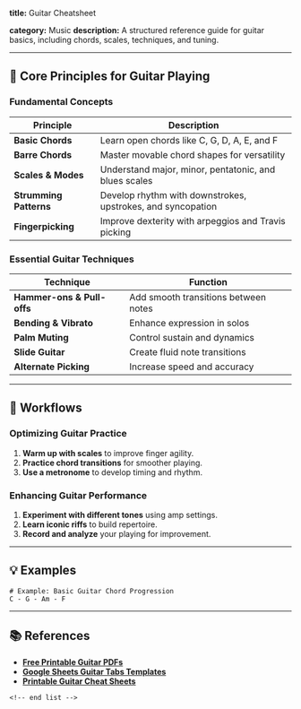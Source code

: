 **title:** Guitar Cheatsheet

**category:** Music
**description:** A structured reference guide for guitar basics, including chords, scales, techniques, and tuning.

---

## 🎸 **Core Principles for Guitar Playing**

### **Fundamental Concepts**

| Principle                    | Description                                                 |
| ---------------------------- | ----------------------------------------------------------- |
| **Basic Chords**       | Learn open chords like C, G, D, A, E, and F                 |
| **Barre Chords**       | Master movable chord shapes for versatility                 |
| **Scales & Modes**     | Understand major, minor, pentatonic, and blues scales       |
| **Strumming Patterns** | Develop rhythm with downstrokes, upstrokes, and syncopation |
| **Fingerpicking**      | Improve dexterity with arpeggios and Travis picking         |

### **Essential Guitar Techniques**

| Technique                        | Function                             |
| -------------------------------- | ------------------------------------ |
| **Hammer-ons & Pull-offs** | Add smooth transitions between notes |
| **Bending & Vibrato**      | Enhance expression in solos          |
| **Palm Muting**            | Control sustain and dynamics         |
| **Slide Guitar**           | Create fluid note transitions        |
| **Alternate Picking**      | Increase speed and accuracy          |

---

## 🔄 **Workflows**

### **Optimizing Guitar Practice**

1. **Warm up with scales** to improve finger agility.
2. **Practice chord transitions** for smoother playing.
3. **Use a metronome** to develop timing and rhythm.

### **Enhancing Guitar Performance**

1. **Experiment with different tones** using amp settings.
2. **Learn iconic riffs** to build repertoire.
3. **Record and analyze** your playing for improvement.

---

## 💡 **Examples**

```plaintext
# Example: Basic Guitar Chord Progression
C - G - Am - F  
```

---

## 📚 **References**

- **[Free Printable Guitar PDFs](https://guitargearfinder.com/guides/free-printable-guitar-pdfs/)**
- **[Google Sheets Guitar Tabs Templates](https://www.spreadsheetclass.com/google-sheets-and-pdf-guitar-tabs-templates/)**
- **[Printable Guitar Cheat Sheets](https://www.jazz-guitar-licks.com/pages/posters-cheat-sheets-goodies/cheat-sheets/)**

```
<!-- end list -->
```
